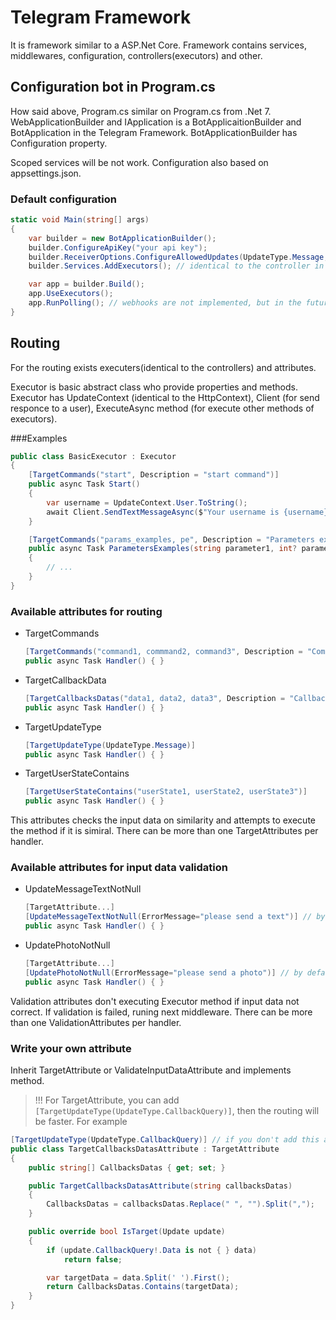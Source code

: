 # Telegram Framework

It is framework similar to a ASP.Net Core. Framework contains services, middlewares, configuration, controllers(executors) and other.

## Configuration bot in Program.cs
How said above, Program.cs similar on Program.cs from .Net 7. WebApplicationBuilder and IApplication is a BotApplicaitionBuilder and BotApplication in the Telegram Framework. BotApplicationBuilder has Configuration property.

Scoped services will be not work. Configuration also based on appsettings.json.

### Default configuration
```cs
static void Main(string[] args)
{
    var builder = new BotApplicationBuilder();
    builder.ConfigureApiKey("your api key");
    builder.ReceiverOptions.ConfigureAllowedUpdates(UpdateType.Message, UpdateType.CallbackQuery); // default is UpdateType.Message
    builder.Services.AddExecutors(); // identical to the controller in ASP.Net Core

    var app = builder.Build();
    app.UseExecutors();
    app.RunPolling(); // webhooks are not implemented, but in the future you will be able to, for example, change polling to webhooks and vice versa
}
```

## Routing
For the routing exists executers(identical to the controllers) and attributes.

Executor is basic abstract class who provide properties and methods. Executor has UpdateContext (identical to the HttpContext), Client (for send responce to a user), ExecuteAsync method (for execute other methods of executors).

###Examples
```cs
public class BasicExecutor : Executor
{
    [TargetCommands("start", Description = "start command")]
    public async Task Start()
    {
        var username = UpdateContext.User.ToString();
        await Client.SendTextMessageAsync($"Your username is {username}"); // send responce
    }

    [TargetCommands("params_examples, pe", Description = "Parameters examples")]
    public async Task ParametersExamples(string parameter1, int? parameter2) // more about the parameters later 
    {
        // ...
    }
}
```

### Available attributes for routing
- TargetCommands
  ```cs
  [TargetCommands("command1, commmand2, command3", Description = "Commands")]
  public async Task Handler() { }
  ```
- TargetCallbackData
  ```cs
  [TargetCallbacksDatas("data1, data2, data3", Description = "CallbackQueryData")]
  public async Task Handler() { }
  ```
- TargetUpdateType
  ```cs
  [TargetUpdateType(UpdateType.Message)]
  public async Task Handler() { }
  ```
- TargetUserStateContains
  ```cs
  [TargetUserStateContains("userState1, userState2, userState3")]
  public async Task Handler() { }
  ```

This attributes checks the input data on similarity and attempts to execute the method if it is simiral. There can be more than one TargetAttributes per handler.

### Available attributes for input data validation
- UpdateMessageTextNotNull
  ```cs
  [TargetAttribute...]
  [UpdateMessageTextNotNull(ErrorMessage="please send a text")] // by default ErrorMessage is "Test is null"
  public async Task Handler() { }
  ```
- UpdatePhotoNotNull
  ```cs
  [TargetAttribute...]
  [UpdatePhotoNotNull(ErrorMessage="please send a photo")] // by default ErrorMessage is "Photo is null"
  public async Task Handler() { }
  ```

Validation attributes don't executing Executor method if input data not correct. If validation is failed, runing next middleware. There can be more than one ValidationAttributes per handler.

### Write your own attribute
Inherit TargetAttribute or ValidateInputDataAttribute and implements method. 
> !!! For TargetAttribute, you can add ```[TargetUpdateType(UpdateType.CallbackQuery)]```, then the routing will be faster.
For example
```cs
[TargetUpdateType(UpdateType.CallbackQuery)] // if you don't add this attribute, the default is UpdateType.Unknown
public class TargetCallbacksDatasAttribute : TargetAttribute
{
    public string[] CallbacksDatas { get; set; }

    public TargetCallbacksDatasAttribute(string callbacksDatas)
    {
        CallbacksDatas = callbacksDatas.Replace(" ", "").Split(",");
    }

    public override bool IsTarget(Update update)
    {
        if (update.CallbackQuery!.Data is not { } data)
            return false;

        var targetData = data.Split(' ').First();
        return CallbacksDatas.Contains(targetData);
    }
}
```
